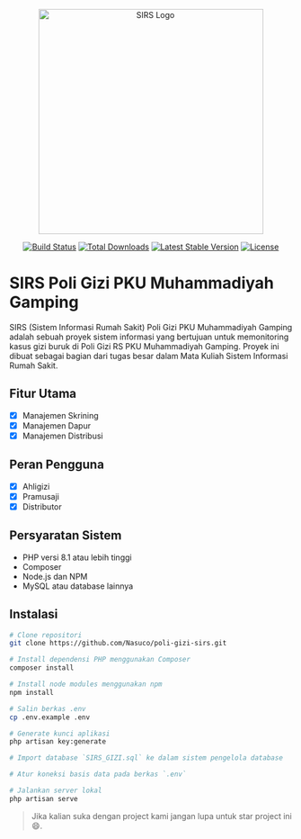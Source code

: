 <p align="center"><a href="https://imgur.com/5YQVieu" target="_blank"><img src="https://imgur.com/5YQVieu" width="400" alt="SIRS Logo"></a></p>

<p align="center">
<a href="https://github.com/laravel/framework/actions"><img src="https://github.com/laravel/framework/workflows/tests/badge.svg" alt="Build Status"></a>
<a href="https://packagist.org/packages/laravel/framework"><img src="https://img.shields.io/packagist/dt/laravel/framework" alt="Total Downloads"></a>
<a href="https://packagist.org/packages/laravel/framework"><img src="https://img.shields.io/packagist/v/laravel/framework" alt="Latest Stable Version"></a>
<a href="https://packagist.org/packages/laravel/framework"><img src="https://img.shields.io/packagist/l/laravel/framework" alt="License"></a>
</p>

# SIRS Poli Gizi PKU Muhammadiyah Gamping

SIRS (Sistem Informasi Rumah Sakit) Poli Gizi PKU Muhammadiyah Gamping adalah sebuah proyek sistem informasi yang bertujuan untuk memonitoring kasus gizi buruk di Poli Gizi RS PKU Muhammadiyah Gamping. Proyek ini dibuat sebagai bagian dari tugas besar dalam Mata Kuliah Sistem Informasi Rumah Sakit.

## Fitur Utama
- [x] Manajemen Skrining
- [x] Manajemen Dapur
- [x] Manajemen Distribusi

## Peran Pengguna
- [x] Ahligizi
- [x] Pramusaji
- [x] Distributor

## Persyaratan Sistem

- PHP versi 8.1 atau lebih tinggi
- Composer
- Node.js dan NPM
- MySQL atau database lainnya

## Instalasi

```bash
# Clone repositori
git clone https://github.com/Nasuco/poli-gizi-sirs.git

# Install dependensi PHP menggunakan Composer
composer install

# Install node modules menggunakan npm
npm install

# Salin berkas .env
cp .env.example .env

# Generate kunci aplikasi
php artisan key:generate

# Import database `SIRS_GIZI.sql` ke dalam sistem pengelola database

# Atur koneksi basis data pada berkas `.env`

# Jalankan server lokal
php artisan serve

```
> Jika kalian suka dengan project kami jangan lupa untuk star project ini 😄. 
